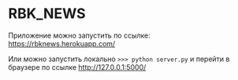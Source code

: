 # RBK_NEWS

Приложение можно запустить по ссылке: https://rbknews.herokuapp.com/

Или можно запустить локально `>>> python server.py` и перейти в браузере по ссылке http://127.0.0.1:5000/
